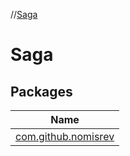 //[Saga](index.md)

# Saga

## Packages

| Name |
|---|
| [com.github.nomisrev](-saga/com.github.nomisrev/index.md) |
